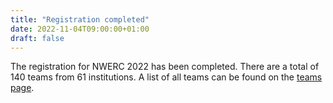 ```yaml
---
title: "Registration completed"
date: 2022-11-04T09:00:00+01:00
draft: false
---
```

The registration for NWERC 2022 has been completed. There are a total of 140 teams from 61 institutions.
A list of all teams can be found on the [teams page](/teams).
